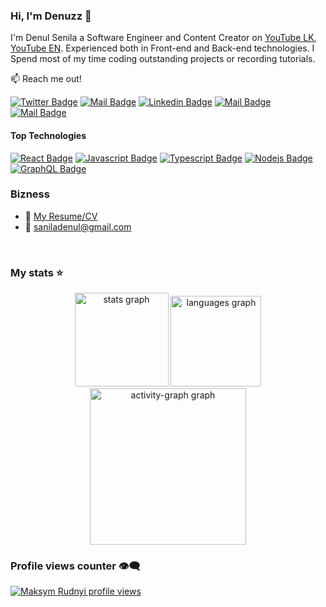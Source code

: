 ### Hi, I'm Denuzz 👋

I'm Denul Senila a Software Engineer and Content Creator on [YouTube LK](https://www.youtube.com/@denuzzz), [YouTube EN](https://youtube.com/@denuzzz). Experienced both in Front-end and Back-end technologies. I Spend most of my time coding outstanding projects or recording tutorials.

:mailbox: Reach me out!

[![Twitter Badge](https://img.shields.io/badge/-@DENUZZ-1ca0f1?style=flat&labelColor=1ca0f1&logo=twitter&logoColor=white&link=https://twitter.com)](https://twitter.com) 
[![Mail Badge](https://img.shields.io/badge/-DENUZZ-e74c3c?style=flat&labelColor=e74c3c&logo=youtube&logoColor=white)](https://youtube.com/@denuzzz?si=rYeYSkEaREqugOCt) 
[![Linkedin Badge](https://img.shields.io/badge/-DENUL-0e76a8?style=flat&labelColor=0e76a8&logo=linkedin&logoColor=white)](https://www.linkedin.com/in/) 
[![Mail Badge](https://img.shields.io/badge/-777.denuzz-e84393?style=flat&labelColor=e84393&logo=instagram&logoColor=white)](https://www.instagram.com/777.denuzz/) 
[![Mail Badge](https://img.shields.io/badge/-DENUZZ-c0392b?style=flat&labelColor=c0392b&logo=gmail&logoColor=white)](mailto:saniladenul@gmail.com)

#### Top Technologies

[![React Badge](https://img.shields.io/badge/-React-61DBFB?style=for-the-badge&labelColor=black&logo=react&logoColor=61DBFB)](#) [![Javascript Badge](https://img.shields.io/badge/-Javascript-F0DB4F?style=for-the-badge&labelColor=black&logo=javascript&logoColor=F0DB4F)](#) [![Typescript Badge](https://img.shields.io/badge/-Typescript-007acc?style=for-the-badge&labelColor=black&logo=typescript&logoColor=007acc)](#) [![Nodejs Badge](https://img.shields.io/badge/-Nodejs-3C873A?style=for-the-badge&labelColor=black&logo=node.js&logoColor=3C873A)](#) [![GraphQL Badge](https://img.shields.io/badge/-GraphQl-e535ab?style=for-the-badge&labelColor=black&logo=node.js&logoColor=e535ab)](#)

<!--### Tutorials

[<img align="left" alt="React" width="26px" src="https://raw.githubusercontent.com/github/explore/80688e429a7d4ef2fca1e82350fe8e3517d3494d/topics/react/react.png" />][reactplaylist]
<img align="left" alt="JavaScript" width="26px" src="https://raw.githubusercontent.com/github/explore/80688e429a7d4ef2fca1e82350fe8e3517d3494d/topics/javascript/javascript.png" />
[<img align="left" alt="GraphQL" width="26px" src="https://raw.githubusercontent.com/github/explore/80688e429a7d4ef2fca1e82350fe8e3517d3494d/topics/graphql/graphql.png" />][graphqllist] -->
<!--br/-->

### Bizness
- :paperclip: [My Resume/CV](https://drive.xyz)
- :email: saniladenul@gmail.com

<br/>

### My stats ⭐

<div align="center">
  <img src="https://github-readme-stats.vercel.app/api?username=DENUZZ&hide_title=false&hide_rank=false&show_icons=true&include_all_commits=true&count_private=true&disable_animations=false&theme=aura_dark&locale=en&hide_border=false&order=1" height="150" alt="stats graph"  />
  <img src="https://github-readme-stats.vercel.app/api/top-langs?username=DENUZZ&locale=en&hide_title=false&layout=compact&card_width=320&langs_count=5&theme=aura_dark&hide_border=false&order=2" height="145" alt="languages graph"  />
  <img src="https://github-readme-activity-graph.vercel.app/graph?username=DENUZZ&radius=15&theme=github-dark&area=true&order=5&hide_border=true&hide_title=false" height="250" alt="activity-graph graph"  />
</div>

###
### Profile views counter 👁️‍🗨️
[![Maksym Rudnyi profile views](https://u8views.com/api/v1/github/profiles/7869344/views/day-week-month-total-count.svg)](https://u8views.com/github/DENUZZ)


[reactplaylist]:https://youtube.com/playlist?list=PLlYbsPJVZjBygXalKUVKkvFyHQ1NifIiW&si=pj2Rfx3ztZjb_c1P
[graphqllist]: https://youtube.com/playlist?list=PLlYbsPJVZjByzzOLWl2n15n0uQ7m8loEh&si=0NXO3LQENlDOOqdK


